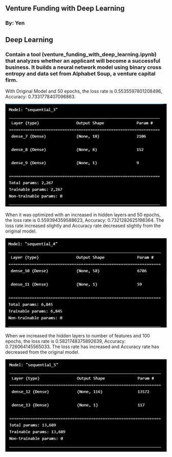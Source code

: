 ## Venture Funding with Deep Learning
### By: Yen
## Deep Learning
### Contain a tool (venture_funding_with_deep_learning.ipynb) that analyzes whether an applicant will become a successful business. It builds a neural network model using binary cross entropy and data set from Alphabet Soup, a venture capital firm.

With Original Model and 50 epochs, the loss rate is 0.5535597801208496, Accuracy: 0.7331778407096863.

![Original](./image/Model_original_data.GIF)

When it was optimized with an increased in hidden layers and 50 epochs, the loss rate is 0.559394359588623, Accuracy: 0.7321282625198364. The loss rate increased slightly and Accuracy rate decreased slightly from the original model. 

![Alternative1](./image/model_alternative_1.GIF)

When we increased the hidden layers to number of features and 100 epochs, the loss rate is 0.5821748375892639, Accuracy: 0.726064145565033. The loss rate has increased and Accuracy rate has decreased from the original model.

![Alternative2](./image/model_alternative_2.GIF)

